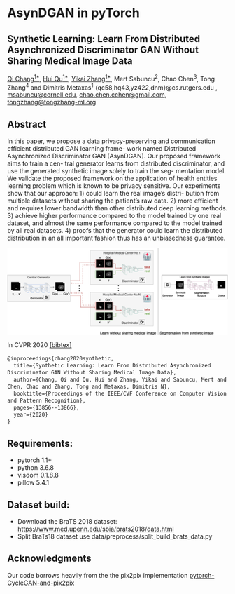 # AsynDGAN in pyTorch

## Synthetic Learning: Learn From Distributed Asynchronized Discriminator GAN Without Sharing Medical Image Data


[Qi Chang<sup>1*</sup>](https://github.com/tommy-qichang/AsynDGAN), [Hui Qu<sup>1*</sup>](https://github.com/huiqu18), [Yikai Zhang<sup>1*</sup>](https://github.com/hazaiisme), Mert Sabuncu<sup>2</sup>,
Chao Chen<sup>3</sup>, Tong Zhang<sup>4</sup> and Dimitris Metaxas<sup>1</sup>
{qc58,hq43,yz422,dnm}@cs.rutgers.edu , msabuncu@cornell.edu, chao.chen.cchen@gmail.com, tongzhang@tongzhang-ml.org


## Abstract


In this paper, we propose a data privacy-preserving and communication efficient distributed GAN learning frame- work named Distributed Asynchronized Discriminator GAN (AsynDGAN). Our proposed framework aims to train a cen- tral generator learns from distributed discriminator, and use the generated synthetic image solely to train the seg- mentation model. We validate the proposed framework on the application of health entities learning problem which is known to be privacy sensitive. Our experiments show that our approach: 1) could learn the real image’s distri- bution from multiple datasets without sharing the patient’s raw data. 2) more efficient and requires lower bandwidth than other distributed deep learning methods. 3) achieve higher performance compared to the model trained by one real dataset, and almost the same performance compared to the model trained by all real datasets. 4) proofs that the generator could learn the distributed distribution in an all important fashion thus has an unbiasedness guarantee.

<img src='docs/arch1_1.png' align="center">


In CVPR 2020 [[bibtex]](docs/bibtex)

```
@inproceedings{chang2020synthetic,
  title={Synthetic Learning: Learn From Distributed Asynchronized Discriminator GAN Without Sharing Medical Image Data},
  author={Chang, Qi and Qu, Hui and Zhang, Yikai and Sabuncu, Mert and Chen, Chao and Zhang, Tong and Metaxas, Dimitris N},
  booktitle={Proceedings of the IEEE/CVF Conference on Computer Vision and Pattern Recognition},
  pages={13856--13866},
  year={2020}
}
```


## Requirements:

- pytorch 1.1+
- python 3.6.8
- visdom 0.1.8.8
- pillow 5.4.1

## Dataset build:

- Download the BraTS 2018 dataset: https://www.med.upenn.edu/sbia/brats2018/data.html
- Split BraTs18 dataset use data/preprocess/split_build_brats_data.py 

## Acknowledgments
Our code borrows heavily from the the pix2pix implementation [pytorch-CycleGAN-and-pix2pix](https://github.com/junyanz/pytorch-CycleGAN-and-pix2pix/.)


